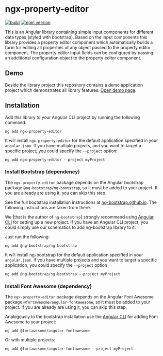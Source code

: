 # ngx-property-editor

[![build](https://github.com/heinerwalter/ngx-property-editor/actions/workflows/build.yml/badge.svg)](https://github.com/heinerwalter/ngx-property-editor/actions/workflows/build.yml)
[![npm version](https://img.shields.io/npm/v/ngx-property-editor?logo=npm&logoColor=fff)](https://www.npmjs.com/package/ngx-property-editor)

This is an Angular library containing simple input components for different data types
(styled with bootstrap). Based on the input components this library provides a property
editor component which automatically builds a form for editing all properties of any
object passed to the property editor component. The property editor input fields can be
configured by passing an additional configuration object to the property editor component.

## Demo

Beside the library project this repository contains a demo application project
which demonstrates all library features.
[Open demo page](https://heinerwalter.github.io/ngx-property-editor/).

## Installation

Add this library to your Angular CLI project by running the following command:

```console
ng add ngx-property-editor
```

It will install `ngx-property-editor` for the default application specified in your
`angular.json`. If you have multiple projects, and you want to target a specific
project, you could specify the `--project` option:

```console
ng add ngx-property-editor --project myProject
```

### Install Bootstrap (dependency)

The `ngx-property-editor` package depends on the Angular bootstrap package
`@ng-bootstrap/ng-bootstrap`, so it must be added to your project. If you are already are using it, you can skip this
step.

See the full bootstrap installation instructions at
[ng-bootstrap.github.io](https://ng-bootstrap.github.io/#/getting-started). The following instructions are taken from
there.

We [that is the author of `ng-bootstrap`] strongly recommend using
[Angular CLI](https://cli.angular.io/) for setting up a new project. If you have an Angular CLI project, you could
simply use our schematics to add ng-bootstrap library to it.

Just run the following:

```console
ng add @ng-bootstrap/ng-bootstrap
```

It will install ng-bootstrap for the default application specified in your `angular.json`. If you have multiple projects
and you want to target a specific application, you could specify the `--project` option

```console
ng add @ng-bootstrap/ng-bootstrap --project myProject
```

### Install Font Awesome (dependency)

The `ngx-property-editor` package depends on the Angular Font Awesome package
`@fortawesome/angular-fontawesome`, so it must be added to your project. If you are already are using it, you can skip
this step.

Analogously to the bootstrap installation use the [Angular CLI](https://cli.angular.io/)
for adding Font Awesome to your project:

```console
ng add @fortawesome/angular-fontawesome
```

Or with multiple projects:

```console
ng add @fortawesome/angular-fontawesome --project myProject
```
